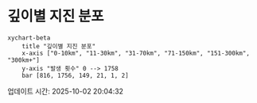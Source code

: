 # 깊이별 지진 분포

```mermaid
xychart-beta
    title "깊이별 지진 분포"
    x-axis ["0-10km", "11-30km", "31-70km", "71-150km", "151-300km", "300km+"]
    y-axis "발생 횟수" 0 --> 1758
    bar [816, 1756, 149, 21, 1, 2]
```

업데이트 시간: 2025-10-02 20:04:32
